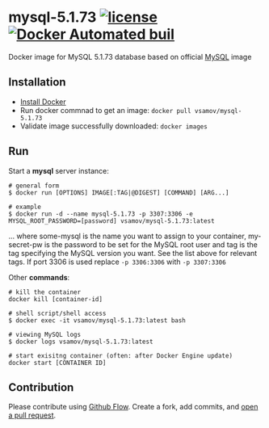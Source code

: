 # mysql-5.1.73 [![license](https://img.shields.io/github/license/mashape/apistatus.svg?maxAge=2592000)](LICENSE) [![Docker Automated buil](https://img.shields.io/docker/automated/jrottenberg/ffmpeg.svg)](https://hub.docker.com/r/vsamov/mysql-5.1.73/)

Docker image for MySQL 5.1.73 database based on official [MySQL](https://hub.docker.com/_/mysql/) image

## Installation

- [Install Docker](https://docs.docker.com/engine/installation/)
- Run docker commnad to get an image: `docker pull vsamov/mysql-5.1.73`
- Validate image successfully downloaded: `docker images`

## Run 

Start a **mysql** server instance:
    
    # general form
    $ docker run [OPTIONS] IMAGE[:TAG|@DIGEST] [COMMAND] [ARG...]
    
    # example
    $ docker run -d --name mysql-5.1.73 -p 3307:3306 -e MYSQL_ROOT_PASSWORD=[password] vsamov/mysql-5.1.73:latest

... where some-mysql is the name you want to assign to your container, my-secret-pw is the password to be set for the MySQL root user and tag is the tag specifying the MySQL version you want. See the list above for relevant tags. If port 3306 is used replace `-p 3306:3306` with `-p 3307:3306`
    
Other **commands**:

    # kill the container
    docker kill [container-id]
    
    # shell script/shell access
    $ docker exec -it vsamov/mysql-5.1.73:latest bash
    
    # viewing MySQL logs
    $ docker logs vsamov/mysql-5.1.73:latest
    
    # start exisitng container (often: after Docker Engine update)
    docker start [CONTAINER ID]

## Contribution

Please contribute using [Github Flow](https://guides.github.com/introduction/flow/). Create a fork, add commits, and [open a pull request](https://github.com/fraction/readme-boilerplate/compare/).
